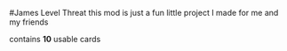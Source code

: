 #James Level Threat
this mod is just a fun little project I made for me and my friends

contains **10** usable cards
